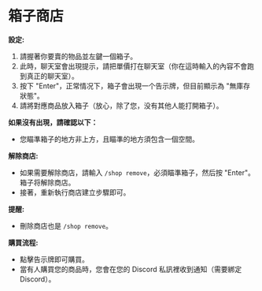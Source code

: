 # 箱子商店

**設定:**
1. 請握著你要賣的物品並左鍵一個箱子。
2. 此時，聊天室會出現提示，請把單價打在聊天室（你在這時輸入的內容不會跑到真正的聊天室）。
3. 按下 "Enter"，正常情况下，箱子會出現一个告示牌，但目前顯示為 "無庫存狀態"。
4. 請將對應商品放入箱子（放心，除了您，没有其他人能打開箱子）。

**如果沒有出現，請確認以下：**
- 您瞄準箱子的地方非上方，且瞄準的地方須包含一個空間。

**解除商店:**
- 如果需要解除商店，請輸入 `/shop remove`，必須瞄準箱子，然后按 "Enter"。箱子将解除商店。
- 接著，重新執行商店建立步驟即可。

**提醒:**
- 刪除商店也是 `/shop remove`。

**購買流程:**
- 點擊告示牌即可購買。
- 當有人購買您的商品時，您會在您的 Discord 私訊裡收到通知（需要綁定 Discord）。
